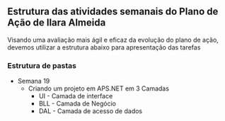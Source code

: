 ## Estrutura das atividades semanais do Plano de Ação de Ilara Almeida

Visando uma avaliação mais ágil e eficaz da evolução do plano de ação, devemos utilizar a estrutura abaixo para apresentação das tarefas

### Estrutura de pastas

  - Semana 19
    - Criando um projeto em APS.NET em 3 Camadas
        - UI - Camada de interface
        - BLL - Camada de Negócio
        - DAL - Camada de acesso de dados
